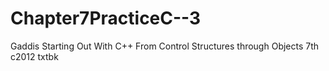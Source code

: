 # Chapter7PracticeC--3
Gaddis Starting Out With C++ From Control Structures through Objects 7th c2012 txtbk
